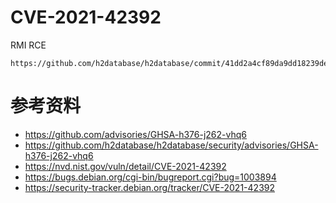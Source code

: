 # CVE-2021-42392


RMI RCE 


```text
https://github.com/h2database/h2database/commit/41dd2a4cf89da9dd18239debbf73f88da6184ec7
```





# 参考资料
- https://github.com/advisories/GHSA-h376-j262-vhq6
- https://github.com/h2database/h2database/security/advisories/GHSA-h376-j262-vhq6
- https://nvd.nist.gov/vuln/detail/CVE-2021-42392
- https://bugs.debian.org/cgi-bin/bugreport.cgi?bug=1003894
- https://security-tracker.debian.org/tracker/CVE-2021-42392